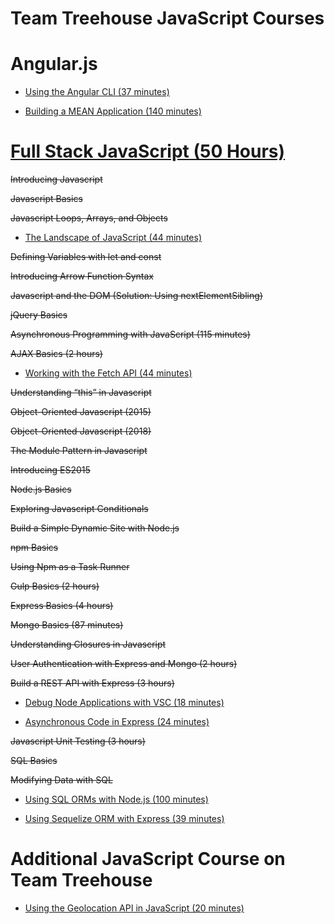 # **Team Treehouse JavaScript Courses**

# **Angular.js**

- [Using the Angular CLI (37 minutes)](https://teamtreehouse.com/library/using-the-angular-cli)

- [Building a MEAN Application (140 minutes)](https://teamtreehouse.com/library/building-a-mean-application)

# **[Full Stack JavaScript (50 Hours)](https://teamtreehouse.com/tracks/full-stack-javascript)**

~~Introducing Javascript~~

~~Javascript Basics~~

~~Javascript Loops, Arrays, and Objects~~

- [The Landscape of JavaScript (44 minutes)](https://teamtreehouse.com/library/the-landscape-of-javascript)

~~Defining Variables with let and const~~

~~Introducing Arrow Function Syntax~~

~~Javascript and the DOM (Solution: Using nextElementSibling)~~

~~jQuery Basics~~

~~Asynchronous Programming with JavaScript (115 minutes)~~

~~AJAX Basics (2 hours)~~

- [Working with the Fetch API (44 minutes)](https://teamtreehouse.com/library/working-with-the-fetch-api)

~~Understanding “this” in Javascript~~

~~Object-Oriented Javascript (2015)~~

~~Object-Oriented Javascript (2018)~~

~~The Module Pattern in Javascript~~

~~Introducing ES2015~~

~~Node.js Basics~~

~~Exploring Javascript Conditionals~~

~~Build a Simple Dynamic Site with Node.js~~

~~npm Basics~~

~~Using Npm as a Task Runner~~ 

~~Gulp Basics (2 hours)~~

~~Express Basics (4 hours)~~

~~Mongo Basics (87 minutes)~~

~~Understanding Closures in Javascript~~

~~User Authentication with Express and Mongo (2 hours)~~

~~Build a REST API with Express (3 hours)~~

- [Debug Node Applications with VSC (18 minutes)](https://teamtreehouse.com/library/debug-node-applications-with-visual-studio-code)

- [Asynchronous Code in Express (24 minutes)](https://teamtreehouse.com/library/asynchronous-code-in-express)

~~Javascript Unit Testing (3 hours)~~

~~SQL Basics~~

~~Modifying Data with SQL~~

- [Using SQL ORMs with Node.js (100 minutes)](https://teamtreehouse.com/library/using-sql-orms-with-nodejs)

- [Using Sequelize ORM with Express (39 minutes)](https://teamtreehouse.com/library/using-sequelize-orm-with-express)

# **Additional JavaScript Course on Team Treehouse**

- [Using the Geolocation API in JavaScript (20 minutes)](https://teamtreehouse.com/library/using-the-geolocation-api-in-javascript)